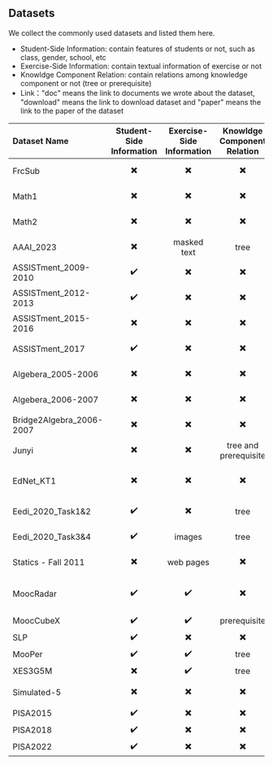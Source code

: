 ## Datasets

We collect the commonly used datasets and listed them here. 
- Student-Side Information: contain features of students or not, such as class, gender, school, etc
- Exercise-Side Information: contain textual information of exercise or not
- Knowldge Component Relation: contain relations among knowledge component or not (tree or prerequisite)
- Link："doc" means the link to documents we wrote about the dataset, "download" means the link to download dataset and "paper" means the link to the paper of the dataset


| Dataset Name | Student-Side Information | Exercise-Side Information | Knowldge Component Relation | Link |
| :----------- | :-----------: | :------------: | :--------------: | :--------------------------------------------------: |
| FrcSub                   | ✖️ | ✖️ | ✖️ | [doc](./datasets/FrcSub.md)，[download](http://staff.ustc.edu.cn/~qiliuql/data/math2015.rar) |
| Math1                    | ✖️ | ✖️ | ✖️ | [doc](./datasets/Math1.md)，[download](http://staff.ustc.edu.cn/~qiliuql/data/math2015.rar) |
| Math2                    | ✖️ | ✖️ | ✖️ | [doc](./datasets/Math2.md)，[download](http://staff.ustc.edu.cn/~qiliuql/data/math2015.rar) |
| AAAI_2023                | ✖️ | masked text | tree | [doc](./datasets/AAAI_2023.md)，[download](https://docs.google.com/forms/d/e/1FAIpQLScWjxiXdSMAKBtlPJZm9MsudUG9CQS16lT0GVfajpVj-mWReA/viewform?pli=1)|
| ASSISTment_2009-2010     | ✔️ | ✖️ | ✖️ | [doc](./datasets/ASSISTment_2009-2010.md)，[download](https://drive.google.com/file/d/0B2X0QD6q79ZJUFU1cjYtdGhVNjg/view?resourcekey=0-OyI8ZWxtGSAzhodUIcMf_g) |
| ASSISTment_2012-2013     | ✔️ | ✖️ | ✖️ | [doc](./datasets/ASSISTment_2012-2013.md)，[download](https://sites.google.com/site/assistmentsdata/datasets/2012-13-school-data-with-affect) |
| ASSISTment_2015-2016     | ✖️ | ✖️ | ✖️ | [doc](./datasets/ASSISTment_2015-2016.md)，[download](https://sites.google.com/site/assistmentsdata/datasets/2015-assistments-skill-builder-data) |
| ASSISTment_2017          | ✔️ | ✖️ | ✖️ | [doc](./datasets/ASSISTment_2017.md)，[download](https://sites.google.com/view/assistmentsdatamining/dataset) |
| Algebera_2005-2006       | ✖️ | ✖️ | ✖️ | [doc](./datasets/Algebera_2005-2006.md)，[download](https://pslcdatashop.web.cmu.edu/KDDCup/downloads.jsp) |
| Algebera_2006-2007       | ✖️ | ✖️ | ✖️ | [doc](./datasets/Algebera_2006-2007.md)，[download](https://pslcdatashop.web.cmu.edu/KDDCup/downloads.jsp) |
| Bridge2Algebra_2006-2007 | ✖️ | ✖️ | ✖️ | [doc](./datasets/Bridge2Algebra_2006-2007.md)，[download](https://pslcdatashop.web.cmu.edu/KDDCup/downloads.jsp) |
| Junyi                    | ✖️ | ✖️ | tree and prerequisite | [doc](./datasets/Junyi.md)，[download](https://pslcdatashop.web.cmu.edu/Project?id=244) |
| EdNet_KT1                | ✖️ | ✖️ | ✖️ | [doc](./datasets/EdNet_KT1.md)，[download1](http://bit.ly/ednet-content), [download2](http://bit.ly/ednet-content) |
| Eedi_2020_Task1&2        | ✔️ | ✖️ | tree | [doc](./datasets/Eedi_2020_Task1&2.md)，[download](https://dqanonymousdata.blob.core.windows.net/neurips-public/data.zip) |
| Eedi_2020_Task3&4        | ✔️ | images    | tree | [doc](./datasets/Eedi_2020_Task3&4.md)，[download](https://dqanonymousdata.blob.core.windows.net/neurips-public/data.zip) |
| Statics - Fall 2011      | ✖️ | web pages | ✖️ | [doc](./datasets/Statics%20-%20Fall%202011.md)，[download](https://pslcdatashop.web.cmu.edu/Export?datasetId=507) |
| MoocRadar                | ✔️ | ✔️ | ✖️ | [doc](./datasets/MoocRadar.md)，[download](https://github.com/THU-KEG/MOOC-Radar)，[paper](https://arxiv.org/abs/2304.02205) |
| MoocCubeX                | ✔️ |✔️  | prerequisite | [paper](https://dl.acm.org/doi/abs/10.1145/3459637.3482010) |
| SLP                      | ✔️ | ✖️ | ✖️ | [paper](https://aic-fe.bnu.edu.cn/fj/2021-ICCE-SLP.pdf) |
| MooPer                   | ✔️ | ✔️ | tree | [paper](https://link.springer.com/chapter/10.1007/978-981-16-6471-7_22) |
| XES3G5M                  | ✖️ | ✔️ | tree | [paper](https://openreview.net/forum?id=Mn9oHNdYCE) |
| Simulated-5              | ✖️ | ✖️ | ✖️ | [doc](./datasets/Simulated-5.md)，[download](https://github.com/fulna/DKT-1/tree/master/data/synthetic) |
| PISA2015                 | ✔️ | ✖️ | ✖️ | [download](https://www.oecd.org/pisa/data/2015database/) |
| PISA2018                 | ✔️ | ✖️ | ✖️ | [download](https://www.oecd.org/pisa/data/2018database/) |
| PISA2022                 | ✔️ | ✖️ | ✖️ | [download](https://www.oecd.org/pisa/data/2022database/) |

